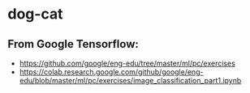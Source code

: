 # dog-cat
## From Google Tensorflow:
- https://github.com/google/eng-edu/tree/master/ml/pc/exercises
- https://colab.research.google.com/github/google/eng-edu/blob/master/ml/pc/exercises/image_classification_part1.ipynb